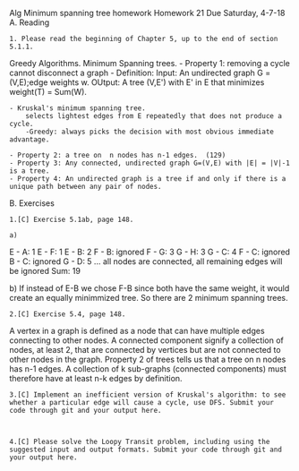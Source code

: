 Alg Minimum spanning tree homework
Homework 21   Due Saturday, 4-7-18
A. Reading

    1. Please read the beginning of Chapter 5, up to the end of section 5.1.1.

Greedy Algorithms. 
Minimum Spanning trees. 
    - Property 1: removing a cycle cannot disconnect a graph 
    - Definition: Input: An undirected graph G = (V,E);edge weights w. 
                OUtput: A tree (V,E') with E' in E that minimizes weight(T) = Sum(W).

    - Kruskal's minimum spanning tree. 
        selects lightest edges from E repeatedly that does not produce a cycle. 
        -Greedy: always picks the decision with most obvious immediate advantage. 

    - Property 2: a tree on  n nodes has n-1 edges.  (129)
    - Property 3: Any connected, undirected graph G=(V,E) with |E| = |V|-1 is a tree.
    - Property 4: An undirected graph is a tree if and only if there is a unique path between any pair of nodes.  

B. Exercises

    1.[C] Exercise 5.1ab, page 148.

    a) 
E - A: 1
E - F: 1
E - B: 2
F - B: ignored
F - G: 3
G - H: 3
G - C: 4
F - C: ignored
B - C: ignored
G - D: 5
... all nodes are connected, all remaining edges will be ignored
Sum: 19

b)
If instead of E-B we chose F-B since both have the same weight, it would create an equally minimmized tree. So there are 2 minimum spanning trees.

    2.[C] Exercise 5.4, page 148.

A vertex in a graph is defined as a node that can have multiple edges connecting to other nodes. A connected component signify a collection of nodes, at least 2, that are connected by vertices but are not connected to other nodes in the graph.
Property 2 of trees tells us that a tree on n nodes has n-1 edges. A collection of k sub-graphs (connected components) must therefore have at least n-k edges by definition. 


    3.[C] Implement an inefficient version of Kruskal's algorithm: to see whether a particular edge will cause a cycle, use DFS. Submit your code through git and your output here.



    4.[C] Please solve the Loopy Transit problem, including using the suggested input and output formats. Submit your code through git and your output here.